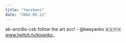 ```yaml
---
title: "Yanskees"
date: "2002-05-21"
---
```


ab-am/dls-csb
follow the art acc! - @keeyanko
🇦🇪🇵🇭
www.twitch.tv/kiyanko_